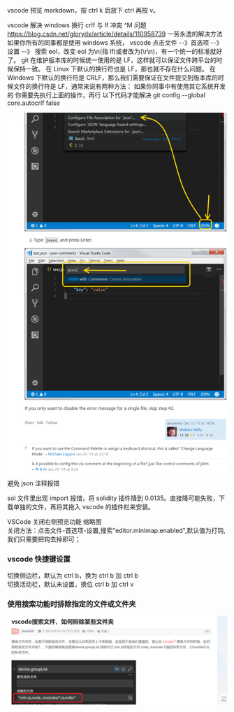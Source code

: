 vscode 预览 markdown，按 ctrl k 后放下 ctrl 再按 v。

vscode 解决 windows 换行 crlf 与 lf 冲突 ^M 问题
https://blog.csdn.net/glorydx/article/details/110958739
一劳永逸的解决方法
如果你所有的同事都是使用 windows 系统，
vscode 点击文件 --》首选项 --》 设置 --》 搜索 eol，改变 eol 为\n(指 lf)或者改为(\r\n)，有一个统一的标准就好了。
git 在维护版本库的时候统一使用的是 LF，这样就可以保证文件跨平台的时候保持一致。
在 Linux 下默认的换行符也是 LF，那也就不存在什么问题。
在 Windows 下默认的换行符是 CRLF，那么我们需要保证在文件提交到版本库的时候文件的换行符是 LF，通常来说有两种方法：
如果你同事中有使用其它系统开发的
你需要先执行上面的操作，再行 以下代码才能解决
git config --global core.autocrlf false

![](./img/2022-02-02-01-04-00.png)
避免 json 注释报错

sol 文件里出现 import 报错，将 solidity 插件降到 0.0135。直接降可能失败，下载单独的文件，再将其拖入 vscode 的插件栏来安装。

VSCode 关闭右侧预览功能 缩略图  
关闭方法：点击文件-首选项-设置,搜索"editor.minimap.enabled",默认值为打钩,我们只需要把钩去掉即可；

### vscode 快捷键设置

切换侧边栏，默认为 ctrl b，换为 ctrl b 加 ctrl b  
切换活动栏，默认未设置，换位 ctrl b 加 ctrl v

### 使用搜索功能时排除指定的文件或文件夹

![](./img/2022-02-19-19-24-52.png)
